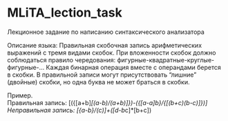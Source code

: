 # MLiTA_lection_task
Лекционное задание по написанию синтаксического анализатора

Описание языка:
Правильная скобочная запись арифметических выражений с тремя видами скобок. При вложенности скобок должно соблюдаться правило чередования: фигурные-квадратные-круглые-фигурные-... Каждая бинарная операция вместе с операндами берется в скобки. В правильной записи могут присутствовать “лишние” (двойные) скобки, но одна буква не может браться в скобки.

Пример. 	
Правильная запись: [({[a+b]*[(a-b)/(a+b)]})-({[a-a]*b}/{[(b+c)*(b-c)]})]
Неправильная запись: [{a-b}/(c)]+([d-b*c]*[b+c])
